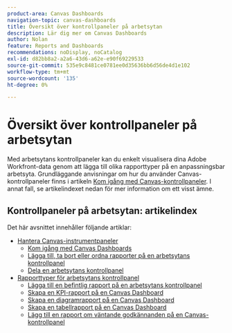 ```yaml
---
product-area: Canvas Dashboards
navigation-topic: canvas-dashboards
title: Översikt över kontrollpaneler på arbetsytan
description: Lär dig mer om Canvas Dashboards
author: Nolan
feature: Reports and Dashboards
recommendations: noDisplay, noCatalog
exl-id: d82bb8a2-a2a6-43d6-a62e-e90f69229533
source-git-commit: 535e9c8481ce0781ee0d35636bb6d56de4d1e102
workflow-type: tm+mt
source-wordcount: '135'
ht-degree: 0%

---
```


# Översikt över kontrollpaneler på arbetsytan

Med arbetsytans kontrollpaneler kan du enkelt visualisera dina Adobe Workfront-data genom att lägga till olika rapporttyper på en anpassningsbar arbetsyta. Grundläggande anvisningar om hur du använder Canvas-kontrollpaneler finns i artikeln [Kom igång med Canvas-kontrollpaneler](/help/quicksilver/reports-and-dashboards/canvas-dashboards/manage-canvas-dashboards/get-started-canvas-dashboards.md). I annat fall, se artikelindexet nedan för mer information om ett visst ämne.

## Kontrollpaneler på arbetsytan: artikelindex

Det här avsnittet innehåller följande artiklar:

* [Hantera Canvas-instrumentpaneler](/help/quicksilver/reports-and-dashboards/canvas-dashboards/manage-canvas-dashboards/manage-canvas-dashboards.md)
   * [Kom igång med Canvas Dashboards](/help/quicksilver/reports-and-dashboards/canvas-dashboards/manage-canvas-dashboards/get-started-canvas-dashboards.md)
   * [Lägga till, ta bort eller ordna rapporter på en arbetsytans kontrollpanel](/help/quicksilver/reports-and-dashboards/canvas-dashboards/manage-canvas-dashboards/add-remove-arrange-reports.md)
   * [Dela en arbetsytans kontrollpanel](/help/quicksilver/reports-and-dashboards/canvas-dashboards/manage-canvas-dashboards/share-canvas-dashboard.md)
* [Rapporttyper för arbetsytans kontrollpanel](/help/quicksilver/reports-and-dashboards/canvas-dashboards/report-types/report-types-overview.md)
   * [Lägga till en befintlig rapport på en arbetsytans kontrollpanel](/help/quicksilver/reports-and-dashboards/canvas-dashboards/report-types/add-existing-report.md)
   * [Skapa en KPI-rapport på en Canvas Dashboard](/help/quicksilver/reports-and-dashboards/canvas-dashboards/report-types/build-kpi-report.md)
   * [Skapa en diagramrapport på en Canvas Dashboard](/help/quicksilver/reports-and-dashboards/canvas-dashboards/report-types/build-chart-report.md)
   * [Skapa en tabellrapport på en Canvas Dashboard](/help/quicksilver/reports-and-dashboards/canvas-dashboards/report-types/build-table-report.md)
   * [Lägg till en rapport om väntande godkännanden på en Canvas-kontrollpanel](/help/quicksilver/reports-and-dashboards/canvas-dashboards/report-types/add-pending-approvals-report.md)

